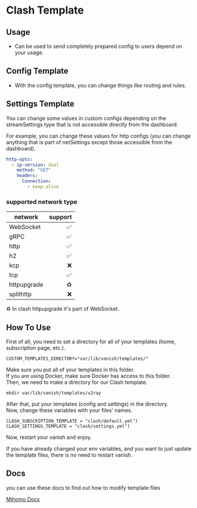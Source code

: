 # Clash Template

## Usage
- Can be used to send completely prepared config to users depend on your usage.

## Config Template
- With the config template, you can change things like routing and rules.

## Settings Template
You can change some values in custom configs depending on the streamSettings type that is not accessible directly from the dashboard.

For example, you can change these values for http configs (you can change anything that is part of netSettings except those accessible from the dashboard).
```yaml
http-opts:
  - ip-version: dual
    method: "GET"
    headers:
      Connection:
        - keep-alive
```
### supported network type
| network     | support |
|-------------|--------:|
| WebSocket   |       ✅ |
| gRPC        |       ✅ |
| http        |       ✅ |
| h2          |       ✅ |
| kcp         |       ❌ |
| tcp         |       ✅ |
| httpupgrade |      ♻️ |
| splithttp   |       ❌ |

♻️ In clash httpupgrade it's part of WebSocket.

## How To Use
First of all, you need to set a directory for all of your templates (home, subscription page, etc.).
```shell
CUSTOM_TEMPLATES_DIRECTORY="var/lib/vanish/templates/"
```
Make sure you put all of your templates in this folder.\
If you are using Docker, make sure Docker has access to this folder.\
Then, we need to make a directory for our Clash template.
```shell
mkdir var/lib/vanish/templates/v2ray
```
After that, put your templates (config and settings) in the directory.\
Now, change these variables with your files' names.
```shell
CLASH_SUBSCRIPTION_TEMPLATE = "clash/default.yml")
CLASH_SETTINGS_TEMPLATE = "clash/settings.yml")
```
Now, restart your vanish and enjoy.

If you have already changed your env variables, and you want to just update the template files, there is no need to restart vanish.

## Docs
you can use these docs to find out how to modify template files

[Mihomo Docs](https://wiki.metacubex.one/en/) 